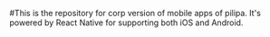 #This is the repository for corp version of mobile apps of pilipa. It's powered by React Native for supporting both iOS and Android.
